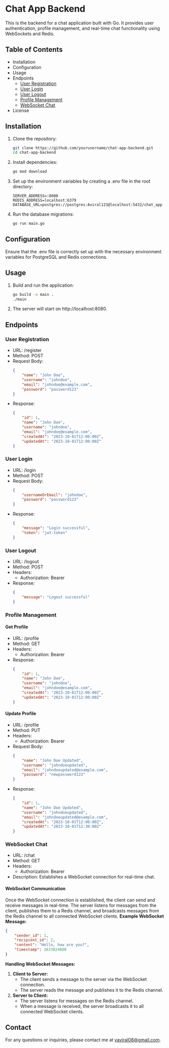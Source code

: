 # Chat App Backend
This is the backend for a chat application built with Go. It provides user authentication, profile management, and real-time chat functionality using WebSockets and Redis.
## Table of Contents
- Installation
- Configuration
- Usage
- Endpoints
  - [User Registration](#user-registration)
  - [User Login](#user-login)
  - [User Logout](#user-logout)
  - [Profile Management](#profile-management)
  - [WebSocket Chat](#websocket-chat)
- License
## Installation
1. Clone the repository:
    ```sh
    git clone https://github.com/yourusername/chat-app-backend.git
    cd chat-app-backend
    ```
2. Install dependencies:
    ```sh
    go mod download
    ```
3. Set up the environment variables by creating a .env file in the root directory:
    ```env
    SERVER_ADDRESS=:8080
    REDIS_ADDRESS=localhost:6379
    DATABASE_URL=postgres://postgres:Aviral123@localhost:5432/chat_app
    ```
4. Run the database migrations:
    ```sh
    go run main.go
    ```
## Configuration
Ensure that the .env file is correctly set up with the necessary environment variables for PostgreSQL and Redis connections.
## Usage
1. Build and run the application:
    ```sh
    go build -o main .
    ./main
    ```
2. The server will start on http://localhost:8080.
## Endpoints
### User Registration
- URL: /register
- Method: POST
- Request Body:
    ```json
    {
        "name": "John Doe",
        "username": "johndoe",
        "email": "johndoe@example.com",
        "password": "password123"
    }
    ```
- Response:
    ```json
    {
        "id": 1,
        "name": "John Doe",
        "username": "johndoe",
        "email": "johndoe@example.com",
        "createdAt": "2023-10-01T12:00:00Z",
        "updatedAt": "2023-10-01T12:00:00Z"
    }
    ```
### User Login
- URL: /login
- Method: POST
- Request Body:
    ```json
    {
        "usernameOrEmail": "johndoe",
        "password": "password123"
    }
    ```
- Response:
    ```json
    {
        "message": "Login successful",
        "token": "jwt-token"
    }
    ```
### User Logout
- URL: /logout
- Method: POST
- Headers:
    - Authorization: Bearer <jwt-token>
- Response:
    ```json
    {
        "message": "Logout successful"
    }
    ```
### Profile Management
#### Get Profile
- URL: /profile
- Method: GET
- Headers:
    - Authorization: Bearer <jwt-token>
- Response:
    ```json
    {
        "id": 1,
        "name": "John Doe",
        "username": "johndoe",
        "email": "johndoe@example.com",
        "createdAt": "2023-10-01T12:00:00Z",
        "updatedAt": "2023-10-01T12:00:00Z"
    }
    ```
#### Update Profile
- URL: /profile
- Method: PUT
- Headers:
    - Authorization: Bearer <jwt-token>
- Request Body:
    ```json
    {
        "name": "John Doe Updated",
        "username": "johndoeupdated",
        "email": "johndoeupdated@example.com",
        "password": "newpassword123"
    }
    ```
- Response:
    ```json
    {
        "id": 1,
        "name": "John Doe Updated",
        "username": "johndoeupdated",
        "email": "johndoeupdated@example.com",
        "createdAt": "2023-10-01T12:00:00Z",
        "updatedAt": "2023-10-01T12:30:00Z"
    }
    ```

### WebSocket Chat
- URL: /chat
- Method: GET
- Headers:
    - Authorization: Bearer <jwt-token>
- Description: Establishes a WebSocket connection for real-time chat.
#### WebSocket Communication
Once the WebSocket connection is established, the client can send and receive messages in real-time. The server listens for messages from the client, publishes them to a Redis channel, and broadcasts messages from the Redis channel to all connected WebSocket clients.
**Example WebSocket Message:**
```json
{
    "sender_id": 1,
    "recipient_id": 2,
    "content": "Hello, how are you?",
    "timestamp": 1633024800
}
```
**Handling WebSocket Messages:**
1. **Client to Server:**
   - The client sends a message to the server via the WebSocket connection.
   - The server reads the message and publishes it to the Redis channel.
2. **Server to Client:**
   - The server listens for messages on the Redis channel.
   - When a message is received, the server broadcasts it to all connected WebSocket clients.
## Contact
For any questions or inquiries, please contact me at [yaviral08@gmail.com](mailto:yaviral08@@gmail.com).

